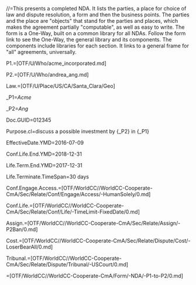 //=This presents a completed NDA.  It lists the parties, a place for choice of law and dispute resolution, a form and then the business points.  The parties and the place are "objects" that stand for the parties and places, which makes the agreement partially "computable", as well as easy to write.  The form is a One-Way, built on a common library for all NDAs.  Follow the form link to see the One-Way, the general library and its components.  The components include libraries for each section.  It links to a general frame for "all" agreements, universally.

P1.=[OTF/U/Who/acme_incorporated.md]

P2.=[OTF/U/Who/andrea_ang.md]

Law.=[OTF/U/Place/US/CA/Santa_Clara/Geo]

_P1=<i>Acme</i>

_P2=<i>Ang</i>

Doc.GUID=012345

Purpose.cl=discuss a possible investment by {_P2} in {_P1}

EffectiveDate.YMD=2016-07-09

Conf.Life.End.YMD=2018-12-31

Life.Term.End.YMD=2017-12-31

Life.Terminate.TimeSpan=30 days

Conf.Engage.Access.=[OTF/WorldCC//WorldCC-Cooperate-CmA/Sec/Relate/Conf/Engage/Access/-HumanSolely/0.md]

Conf.Life.=[OTF/WorldCC//WorldCC-Cooperate-CmA/Sec/Relate/Conf/Life/-TimeLimit-FixedDate/0.md]

Assign.=[OTF/WorldCC//WorldCC-Cooperate-CmA/Sec/Relate/Assign/-P2Ban/0.md]

Cost.=[OTF/WorldCC//WorldCC-Cooperate-CmA/Sec/Relate/Dispute/Cost/-LoserBearAll/0.md]

Tribunal.=[OTF/WorldCC//WorldCC-Cooperate-CmA/Sec/Relate/Dispute/Tribunal/-USCourt/0.md]

=[OTF/WorldCC//WorldCC-Cooperate-CmA/Form/-NDA/-P1-to-P2/0.md]
